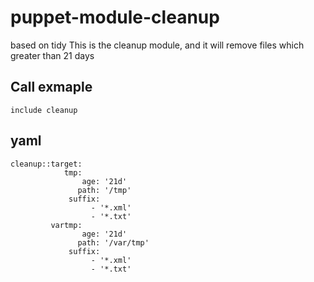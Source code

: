 puppet-module-cleanup
=====================

based on tidy
This is the cleanup module, and it will remove files which greater than 21 days


Call exmaple
-------

    include cleanup

yaml
---

    cleanup::target:
                tmp:
                    age: '21d'
                   path: '/tmp'
                 suffix:
                      - '*.xml'
                      - '*.txt'
             vartmp:
                    age: '21d'
                   path: '/var/tmp'
                 suffix:
                      - '*.xml'
                      - '*.txt'
